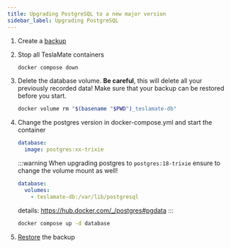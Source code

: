 ```yaml
---
title: Upgrading PostgreSQL to a new major version
sidebar_label: Upgrading PostgreSQL
---
```


1. Create a [backup](backup_restore.mdx)
2. Stop all TeslaMate containers

   ```bash
   docker compose down
   ```

3. Delete the database volume. **Be careful**, this will delete all your previously recorded data! Make sure that your backup can be restored before you start.

   ```bash
   docker volume rm "$(basename "$PWD")_teslamate-db"
   ```

4. Change the postgres version in docker-compose.yml and start the container

   ```yml {2}
   database:
     image: postgres:xx-trixie
   ```

   :::warning
   When upgrading postgres to `postgres:18-trixie` ensure to change the volume mount as well!

   ```yml {2}
   database:
     volumes:
       - teslamate-db:/var/lib/postgresql
   ```

   details: https://hub.docker.com/_/postgres#pgdata
   :::

   ```bash
   docker compose up -d database
   ```

5. [Restore](backup_restore.mdx) the backup
